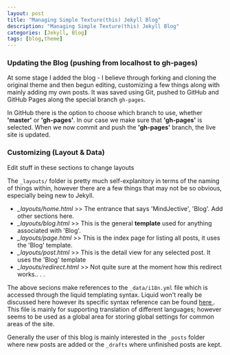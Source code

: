 ```yaml
---
layout: post
title: "Managing Simple Texture(this) Jekyll Blog"
description: "Managing Simple Texture(this) Jekyll Blog"
categories: [Jekyll, Blog]
tags: [blog,theme]
---
```


### Updating the Blog (pushing from localhost to gh-pages)

At some stage I added the blog - I believe through forking and cloning the original theme and then begun editing, customizing a few things along with mainly adding my own posts. It was saved using Git, pushed to GitHub and GitHub Pages along the special branch `gh-pages`.

In GitHub there is the option to choose which branch to use, whether **'master'** or **'gh-pages'**. In our case we make sure that **'gh-pages'** is selected. When we now commit and push the **'gh-pages'** branch, the live site is updated.

### Customizing (Layout & Data)

Edit stuff in these sections to change layouts 

The `_layouts/` folder is pretty much self-explanitory in terms of the naming of things within, however there are a few things that may not be so obvious, especially being new to Jekyll.

* *_layouts/home.html* >> The entrance that says 'MindJective', 'Blog'. Add other sections here.
* *_layouts/blog.html* >> This is the general **template** used for anything associated with 'Blog'.
* *_layouts/page.html* >> This is the index page for listing all posts, it uses the 'Blog' template.
* *_layouts/post.html* >> This is the detail view for any selected post. It uses the 'Blog' template
* *_layouts/redirect.html* >> Not quite sure at the moment how this redirect works.. . . 

The above secions make references to the `_data/i18n.yml` file which is accessed through the liquid templating syntax. Liquid won't really be discussed here however its specific syntax reference can be found [ here ](https://shopify.github.io/liquid/). This file is mainly for supporting translation of different languages; however seems to be used as a global area for storing global settings for common areas of the site.

Generally the user of this blog is mainly interested in the `_posts` folder where new posts are added or the `_drafts` where unfinished posts are kept.

